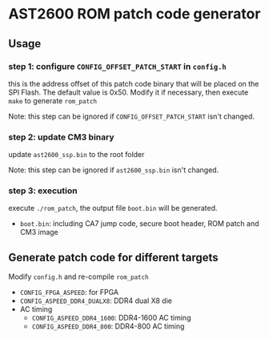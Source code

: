 # AST2600 ROM patch code generator
## Usage
### step 1: configure `CONFIG_OFFSET_PATCH_START` in `config.h`
this is the address offset of this patch code binary that will be placed on the SPI Flash.
The default value is 0x50.  Modify it if necessary, then execute `make` to generate `rom_patch`

Note: this step can be ignored if `CONFIG_OFFSET_PATCH_START` isn't changed.

### step 2: update CM3 binary
update `ast2600_ssp.bin` to the root folder

Note: this step can be ignored if `ast2600_ssp.bin` isn't changed.

### step 3: execution
execute `./rom_patch`, the output file `boot.bin` will be generated.
- `boot.bin`: including CA7 jump code, secure boot header, ROM patch and CM3 image

## Generate patch code for different targets

Modify `config.h` and re-compile `rom_patch`

- `CONFIG_FPGA_ASPEED`: for FPGA
- `CONFIG_ASPEED_DDR4_DUALX8`: DDR4 dual X8 die
- AC timing
  - `CONFIG_ASPEED_DDR4_1600`: DDR4-1600 AC timing
  - `CONFIG_ASPEED_DDR4_800`: DDR4-800 AC timing
